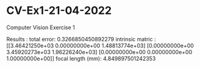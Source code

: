 # CV-Ex1-21-04-2022
Computer Vision Exercise 1

Results :
total error: 0.3266850450892279
intrinsic matric :
 [[3.46421250e+03 0.00000000e+00 1.48813774e+03]
 [0.00000000e+00 3.45920273e+03 1.96226240e+03]
 [0.00000000e+00 0.00000000e+00 1.00000000e+00]]
focal length (mm):  4.849897501242353
